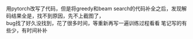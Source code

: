 
用pytorch改写了代码，但是将greedy和beam search的代码补全之后，发现解码结果全是<UNK><STOP>，找不到原因，先不上截图了，  
bug找了好久没找到，花了很多时间，等重新再写一遍训练过程看看
笔记写的有些少，有时间补补
